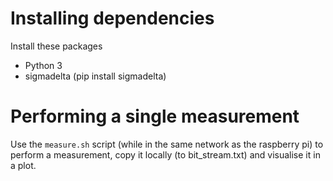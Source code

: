 Installing dependencies
=======================

Install these packages
 + Python 3
 + sigmadelta (pip install sigmadelta)

Performing a single measurement
===============================

Use the ```measure.sh``` script (while in the same network as the raspberry  pi)
to perform a measurement, copy it locally  (to  bit_stream.txt) and visualise it
in a plot.
